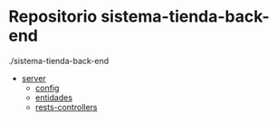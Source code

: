# Repositorio sistema-tienda-back-end 
./sistema-tienda-back-end
 * [server](./sistema-tienda-back-end/server)
     * [config](./sistema-tienda-back-end/server/config)
     * [entidades](./sistema-tienda-back-end/server/entidades)
     * [rests-controllers](./sistema-tienda-back-end/server/rests-controllers)
